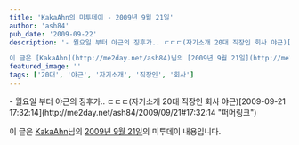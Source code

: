 ```yaml
---
title: 'KakaAhn의 미투데이 - 2009년 9월 21일'
author: 'ash84'
pub_date: '2009-09-22'
description: '- 월요일 부터 야근의 징후가.. ㄷㄷㄷ(자기소개 20대 직장인 회사 야근)[2009-09-21 17:32:14](http://me2day.net/ash84/2009/09/21#17:32:14 "퍼머링크")

이 글은 [KakaAhn](http://me2day.net/ash84)님의 [2009년 9월 21일](http://me2day.net/ash84/2009/09/'
featured_image: ''
tags: ['20대', '야근', '자기소개', '직장인', '회사']
---
```



<div class="me2day_daily_digest">- 월요일 부터 야근의 징후가.. ㄷㄷㄷ<span class="me2_tags">(자기소개 20대 직장인 회사 야근)</span><span class="datetime">[2009-09-21 17:32:14](http://me2day.net/ash84/2009/09/21#17:32:14 "퍼머링크")</span>

이 글은 [KakaAhn](http://me2day.net/ash84)님의 [2009년 9월 21일](http://me2day.net/ash84/2009/09/21#17:32:14)의 미투데이 내용입니다.

</div>

